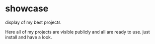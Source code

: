 # showcase
display of my best projects 

  Here all of my projects are visible publicly and all are ready to use.
  just install and have a look.

